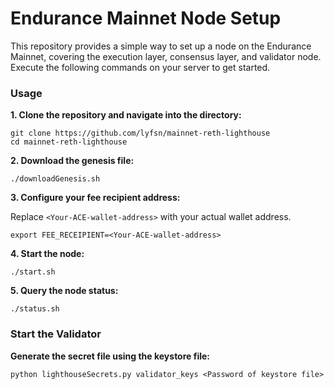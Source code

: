 # Endurance Mainnet Node Setup

This repository provides a simple way to set up a node on the Endurance Mainnet, covering the execution layer, consensus layer, and validator node. Execute the following commands on your server to get started.

### Usage

**1. Clone the repository and navigate into the directory:**

```
git clone https://github.com/lyfsn/mainnet-reth-lighthouse
cd mainnet-reth-lighthouse
```

**2. Download the genesis file:**

```
./downloadGenesis.sh
```

**3. Configure your fee recipient address:**

Replace `<Your-ACE-wallet-address>` with your actual wallet address.

```
export FEE_RECEIPIENT=<Your-ACE-wallet-address>
```

**4. Start the node:**

```
./start.sh
```

**5. Query the node status:**

```
./status.sh
```

### Start the Validator

**Generate the secret file using the keystore file:**

```
python lighthouseSecrets.py validator_keys <Password of keystore file>
```
